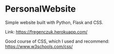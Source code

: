 # PersonalWebsite
Simple website built with Python, Flask and CSS.

Link: https://fregenczuk.herokuapp.com/

Good course of CSS, which I used and recommend: https://www.w3schools.com/css/
